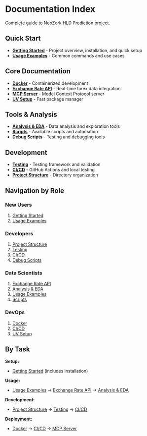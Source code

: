 # Documentation Index

Complete guide to NeoZork HLD Prediction project.

## Quick Start

- **[Getting Started](getting-started.md)** - Project overview, installation, and quick setup
- **[Usage Examples](usage-examples.md)** - Common commands and use cases

## Core Documentation

- **[Docker](docker.md)** - Containerized development
- **[Exchange Rate API](exchange-rate-api-complete.md)** - Real-time forex data integration
- **[MCP Server](mcp-server.md)** - Model Context Protocol server
- **[UV Setup](uv-setup.md)** - Fast package manager

## Tools & Analysis

- **[Analysis & EDA](analysis-eda.md)** - Data analysis and exploration tools
- **[Scripts](scripts.md)** - Available scripts and automation
- **[Debug Scripts](debug-scripts.md)** - Testing and debugging tools

## Development

- **[Testing](testing.md)** - Testing framework and validation
- **[CI/CD](ci-cd.md)** - GitHub Actions and local testing
- **[Project Structure](project-structure.md)** - Directory organization

## Navigation by Role

### New Users
1. [Getting Started](getting-started.md)
2. [Usage Examples](usage-examples.md)

### Developers
1. [Project Structure](project-structure.md)
2. [Testing](testing.md)
3. [CI/CD](ci-cd.md)
4. [Debug Scripts](debug-scripts.md)

### Data Scientists
1. [Exchange Rate API](exchange-rate-api-complete.md)
2. [Analysis & EDA](analysis-eda.md)
3. [Usage Examples](usage-examples.md)
4. [Scripts](scripts.md)

### DevOps
1. [Docker](docker.md)
2. [CI/CD](ci-cd.md)
3. [UV Setup](uv-setup.md)

## By Task

**Setup:**
- [Getting Started](getting-started.md) (includes installation)

**Usage:**
- [Usage Examples](usage-examples.md) → [Exchange Rate API](exchange-rate-api-complete.md) → [Analysis & EDA](analysis-eda.md)

**Development:**
- [Project Structure](project-structure.md) → [Testing](testing.md) → [CI/CD](ci-cd.md)

**Deployment:**
- [Docker](docker.md) → [CI/CD](ci-cd.md) → [MCP Server](mcp-server.md)
